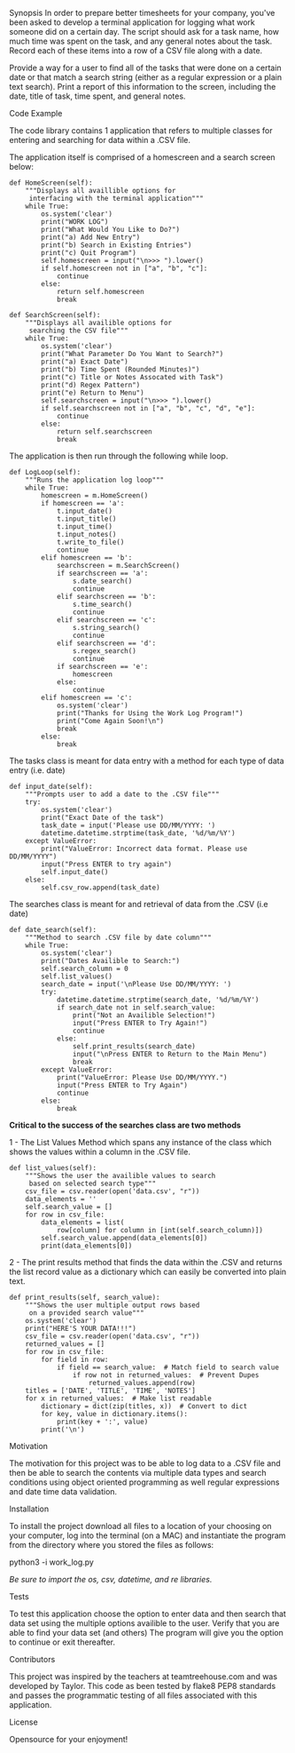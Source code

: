 Synopsis
In order to prepare better timesheets for your company, you've been asked to develop a terminal application for logging what work someone did on a certain day. The script should ask for a task name, how much time was spent on the task, and any general notes about the task. Record each of these items into a row of a CSV file along with a date.

Provide a way for a user to find all of the tasks that were done on a certain date or that match a search string (either as a regular expression or a plain text search). Print a report of this information to the screen, including the date, title of task, time spent, and general notes.


Code Example

The code library contains 1 application that refers to multiple classes for entering and searching for data within a .CSV file.

The application itself is comprised of a homescreen and a search screen below:

    def HomeScreen(self):
        """Displays all availlible options for
         interfacing with the terminal application"""
        while True:
            os.system('clear')
            print("WORK LOG")
            print("What Would You Like to Do?")
            print("a) Add New Entry")
            print("b) Search in Existing Entries")
            print("c) Quit Program")
            self.homescreen = input("\n>>> ").lower()
            if self.homescreen not in ["a", "b", "c"]:
                continue
            else:
                return self.homescreen
                break

    def SearchScreen(self):
        """Displays all availible options for
         searching the CSV file"""
        while True:
            os.system('clear')
            print("What Parameter Do You Want to Search?")
            print("a) Exact Date")
            print("b) Time Spent (Rounded Minutes)")
            print("c) Title or Notes Assocated with Task")
            print("d) Regex Pattern")
            print("e) Return to Menu")
            self.searchscreen = input("\n>>> ").lower()
            if self.searchscreen not in ["a", "b", "c", "d", "e"]:
                continue
            else:
                return self.searchscreen
                break

The application is then run through the following while loop.

    def LogLoop(self):
        """Runs the application log loop"""
        while True:
            homescreen = m.HomeScreen()
            if homescreen == 'a':
                t.input_date()
                t.input_title()
                t.input_time()
                t.input_notes()
                t.write_to_file()
                continue
            elif homescreen == 'b':
                searchscreen = m.SearchScreen()
                if searchscreen == 'a':
                    s.date_search()
                    continue
                elif searchscreen == 'b':
                    s.time_search()
                    continue
                elif searchscreen == 'c':
                    s.string_search()
                    continue
                elif searchscreen == 'd':
                    s.regex_search()
                    continue
                if searchscreen == 'e':
                    homescreen
                else:
                    continue
            elif homescreen == 'c':
                os.system('clear')
                print("Thanks for Using the Work Log Program!")
                print("Come Again Soon!\n")
                break
            else:
                break

The tasks class is meant for data entry with a method for each type of data entry (i.e. date)

    def input_date(self):
        """Prompts user to add a date to the .CSV file"""
        try:
            os.system('clear')
            print("Exact Date of the task")
            task_date = input('Please use DD/MM/YYYY: ')
            datetime.datetime.strptime(task_date, '%d/%m/%Y')
        except ValueError:
            print("ValueError: Incorrect data format. Please use DD/MM/YYYY")
            input("Press ENTER to try again")
            self.input_date()
        else:
            self.csv_row.append(task_date)

The searches class is meant for and retrieval of data from the .CSV (i.e date)

    def date_search(self):
        """Method to search .CSV file by date column"""
        while True:
            os.system('clear')
            print("Dates Availible to Search:")
            self.search_column = 0
            self.list_values()
            search_date = input('\nPlease Use DD/MM/YYYY: ')
            try:
                datetime.datetime.strptime(search_date, '%d/%m/%Y')
                if search_date not in self.search_value:
                    print("Not an Availible Selection!")
                    input("Press ENTER to Try Again!")
                    continue
                else:
                    self.print_results(search_date)
                    input("\nPress ENTER to Return to the Main Menu")
                    break
            except ValueError:
                print("ValueError: Please Use DD/MM/YYYY.")
                input("Press ENTER to Try Again")
                continue
            else:
                break

**Critical to the success of the searches class are two methods**

1 - The List Values Method which spans any instance of the class which shows the values within a column in the .CSV file.

    def list_values(self):
        """Shows the user the availible values to search
         based on selected search type"""
        csv_file = csv.reader(open('data.csv', "r"))
        data_elements = ''
        self.search_value = []
        for row in csv_file:
            data_elements = list(
                row[column] for column in [int(self.search_column)])
            self.search_value.append(data_elements[0])
            print(data_elements[0])

2 - The print results method that finds the data within the .CSV and returns the list record value as a dictionary which can easily be converted into plain text.

    def print_results(self, search_value):
        """Shows the user multiple output rows based
         on a provided search value"""
        os.system('clear')
        print("HERE'S YOUR DATA!!!")
        csv_file = csv.reader(open('data.csv', "r"))
        returned_values = []
        for row in csv_file:
            for field in row:
                if field == search_value:  # Match field to search value
                    if row not in returned_values:  # Prevent Dupes
                        returned_values.append(row)
        titles = ['DATE', 'TITLE', 'TIME', 'NOTES']
        for x in returned_values:  # Make list readable
            dictionary = dict(zip(titles, x))  # Convert to dict
            for key, value in dictionary.items():
                print(key + ':', value)
            print('\n')


Motivation

The motivation for this project was to be able to log data to a .CSV file and then be able to search the contents via multiple data types and search conditions using object oriented programming as well regular expressions and date time data validation.

Installation

To install the project download all files to a location of your choosing on your computer, log into the terminal (on a MAC) and instantiate the program from the directory where you stored the files as follows:

python3 -i work_log.py

*Be sure to import the os, csv, datetime, and re libraries.*


Tests

To test this application choose the option to enter data and then search that data set using the multiple options availible to the user. Verify that you are able to find your data set (and others) The program will give you the option to continue or exit thereafter.


Contributors

This project was inspired by the teachers at teamtreehouse.com and was developed by Taylor. This code as been tested by flake8 PEP8 standards and passes the programmatic testing of all files associated with this application.


License

Opensource for your enjoyment!